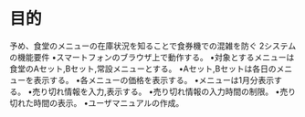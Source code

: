 # 目的
予め、食堂のメニューの在庫状況を知ることで食券機での混雑を防ぐ
2システムの機能要件
•スマートフォンのブラウザ上で動作する。
•対象とするメニューは食堂のAセット,Bセット,常設メニューとする。
•Aセット,Bセットは各日のメニューを表示する。
•各メニューの価格を表示する。
•メニューは1月分表示する。
•売り切れ情報を入力,表示する。
•売り切れ情報の入力時間の制限。
•売り切れた時間の表示。
•ユーザマニュアルの作成。
